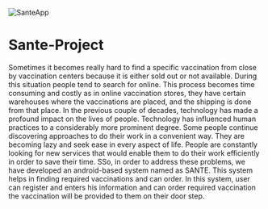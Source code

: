 ![SanteApp](https://user-images.githubusercontent.com/85597664/121286371-ec395100-c909-11eb-9af4-2eddb750b545.png)
# Sante-Project
Sometimes it becomes really hard to find a specific vaccination from close by vaccination centers because it is either sold out or not available. During this situation people tend to search for online. This process becomes time consuming and costly as in online vaccination stores, they have certain warehouses where the vaccinations are placed, and the shipping is done from that place.  In the previous couple of decades, technology has made a profound impact on the lives of people. Technology has influenced human practices to a considerably more prominent degree. Some people continue discovering approaches to do their work in a convenient way. They are becoming lazy and seek ease in every aspect of life. People are constantly looking for new services that would enable them to do their work efficiently in order to save their time. SSo, in order to address these problems, we have developed an android-based system named as SANTE. This system helps in finding required vaccinations and can order. In this system, user can register and enters his information and can order required vaccination the vaccination will be provided to them on their door step. 
